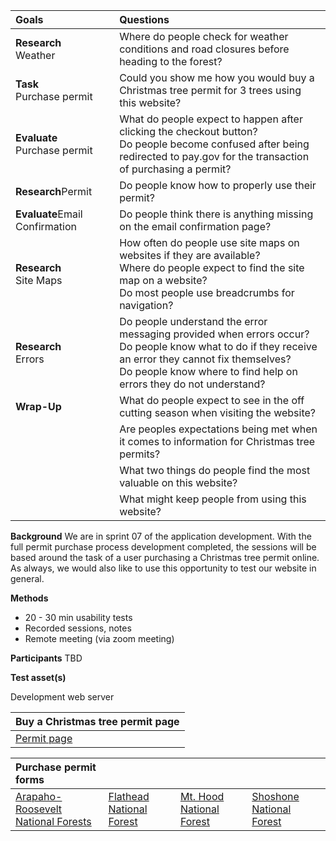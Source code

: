 |**Goals**                                     |**Questions**                                                                               |
|:-------------------------------------------- |:-------------------------------------------------------------------------------------------|
|**Research**<br>Weather                       |Where do people check for weather conditions and road closures before heading to the forest?|
|**Task**<br>Purchase permit                   |Could you show me how you would buy a Christmas tree permit for 3 trees using this website? |
|**Evaluate**<br>Purchase permit               |What do people expect to happen after clicking the checkout button?<br>Do people become confused after being redirected to pay.gov for the transaction of purchasing a permit?                                                                                                 |
|**Research**Permit                            |Do people know how to properly use their permit?|
|**Evaluate**Email Confirmation                |Do people think there is anything missing on the email confirmation page?                   |
|**Research**<br>Site Maps                     |How often do people use site maps on websites if they are available?<br>Where do people expect to find the site map on a website?<br>Do most people use breadcrumbs for navigation?                                                                                  |
|**Research**<br>Errors                        |Do people understand the error messaging provided when errors occur?<br>Do people know what to do if they receive an error they cannot fix themselves?<br>Do people know where to find help on errors they do not understand?                                               |
|**Wrap-Up**	                                 |What do people expect to see in the off cutting season when visiting the website?           |
|	                                             |Are peoples expectations being met when it comes to information for Christmas tree permits? |
|	                                             |What two things do people find the most valuable on this website?                           |
|	                                             |What might keep people from using this website?                                             |

**Background**
We are in sprint 07 of the application development. With the full permit purchase process development completed, the sessions will be based around the task of a user purchasing a Christmas tree permit online. As always, we would also like to use this opportunity to test our website in general.

**Methods**
* 20 - 30 min usability tests
* Recorded sessions, notes
* Remote meeting (via zoom meeting)

**Participants**
TBD

**Test asset(s)**

Development web server

|Buy a Christmas tree permit page              |
|:-------------------------------------------- |
|[Permit page](https://forest-service-trees-staging.app.cloud.gov/christmas-trees/forests)|

|Purchase permit forms||||
|:-------|:---------|:----------|:----------|
|[Arapaho-Roosevelt National Forests](https://forest-service-trees-staging.app.cloud.gov/applications/christmas-trees/forests/arp/new)|[Flathead National Forest](https://forest-service-trees-staging.app.cloud.gov/applications/christmas-trees/forests/flathead/new)|[Mt. Hood National Forest](https://forest-service-trees-staging.app.cloud.gov/applications/christmas-trees/forests/mthood/new)|[Shoshone National Forest](https://forest-service-trees-staging.app.cloud.gov/applications/christmas-trees/forests/shoshone/new)|
